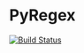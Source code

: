 # PyRegex

[![Build Status](https://travis-ci.org/rscarvalho/pyregex.png)](https://travis-ci.org/rscarvalho/pyregex)
